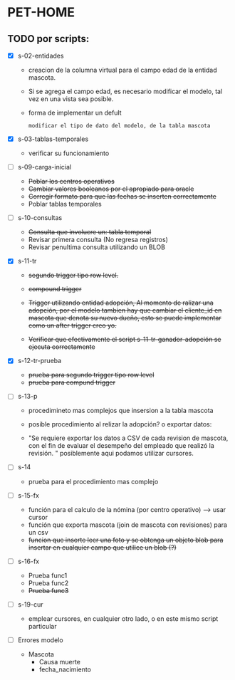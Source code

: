 # PET-HOME

## TODO por scripts:

- [x] s-02-entidades
 	-	creacion de la columna virtual para el campo edad de la entidad mascota. 

 	-	Si se agrega el campo edad, es necesario modificar el modelo, tal vez en una vista sea posible. 

	-	forma de implementar un defult

			modificar el tipo de dato del modelo, de la tabla mascota

- [x] s-03-tablas-temporales
	-	verificar su funcionamiento

- [ ] s-09-carga-inicial
	-	~~Poblar los centros operativos~~
	-	~~Cambiar valores booleanos por el apropiado para oracle~~
	-	~~Corregir formato para que las fechas se inserten correctamente~~
	- Poblar tablas temporales


- [ ] s-10-consultas
	-	~~Consulta que involucre un: tabla temporal~~
	- Revisar primera consulta (No regresa registros)
	- Revisar penultima consulta utilizando un BLOB

- [x] s-11-tr
	-	~~segundo trigger tipo row level.~~
	-	~~compound trigger~~

	-	~~Trigger utilizando entidad adopción, Al momento de ralizar una adopción, por el modelo tambien hay que cambiar el cliente_id en mascota que denota su nuevo dueño, esto se puede implementar como un after trigger creo yo.~~
	-	~~Verificar que efectivamente el script s-11-tr-ganador-adopción se ejecuta correctamente~~

- [x] s-12-tr-prueba
	-	~~prueba para segundo trigger tipo row level~~
	-	~~prueba para compund trigger~~

- [ ] s-13-p
	-	procedimineto mas complejos que insersion a la tabla mascota
	-	posible procedimiento al relizar la adopción? o exportar datos:
	
	-	"Se requiere exportar los datos a CSV de cada revision de mascota, con el fin de evaluar el desempeño del empleado que realizó la revisión. "
	posiblemente aqui podamos utilizar cursores.


- [ ] s-14
	-	prueba para el procedimiento mas complejo

- [ ] s-15-fx
	-	función para el calculo de la nómina (por centro operativo) --> usar cursor
	- función que exporta mascota (join de mascota con revisiones) para un csv
	-	~~funcion que inserte leer una foto y se obtenga un objeto blob para insertar en cualquier campo que utilice un blob (?)~~

- [ ] s-16-fx 
	- Prueba func1
	- Prueba func2
	-	~~Prueba func3~~

- [ ] s-19-cur
	-	emplear cursores, en cualquier otro lado, o en este mismo script particular
	
- [ ] Errores modelo
	- Mascota
		- Causa muerte
		- fecha_nacimiento
